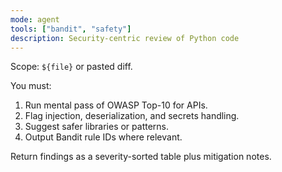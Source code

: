 ```yaml
---
mode: agent
tools: ["bandit", "safety"]
description: Security-centric review of Python code
---
```


Scope: `${file}` or pasted diff.

You must:
1. Run mental pass of OWASP Top-10 for APIs.  
2. Flag injection, deserialization, and secrets handling.  
3. Suggest safer libraries or patterns.  
4. Output Bandit rule IDs where relevant.

Return findings as a severity-sorted table plus mitigation notes.
